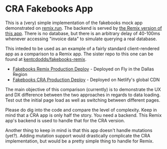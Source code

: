 # CRA Fakebooks App

This is a (very) simple implementation of the fakebooks mock app demonstrated on [remix.run](https://remix.run). The backend is served by [the Remix version of this app](https://github.com/kentcdodds/fakebooks-remix). There is no database, but there is an arbitrary delay of 40-100ms whenever accessing "invoice data" to simulate querying a real database.

This inteded to be used as an example of a fairly standard client-rendered app as a comparison to a Remix app. The sister repo to this one can be found at [kentcdodds/fakebooks-remix](https://github.com/kentcdodds/fakebooks-remix).

- [Fakebooks Remix Production Deploy](https://fakebooks-remix-1b16.fly.dev) - Deployed on Fly in the Dallas Region
- [Fakebooks CRA Production Deploy](https://fakebooks-cra.netlify.app) - Deployed on Netlify's global CDN

The main objective of this comparison (currently) is to demonstrate the UX and DX difference between the two approaches in regards to data loading. Test out the initial page load as well as switching between different pages.

Please do dig into the code and compare the level of complexity. Keep in mind that a CRA app is only half the story. You need a backend. This Remix app's backend is used to handle that for the CRA version.

Another thing to keep in mind is that this app doesn't handle mutations (yet?). Adding mutation support would drastically complicate the CRA implementation, but would be a pretty simple thing to handle for Remix.
